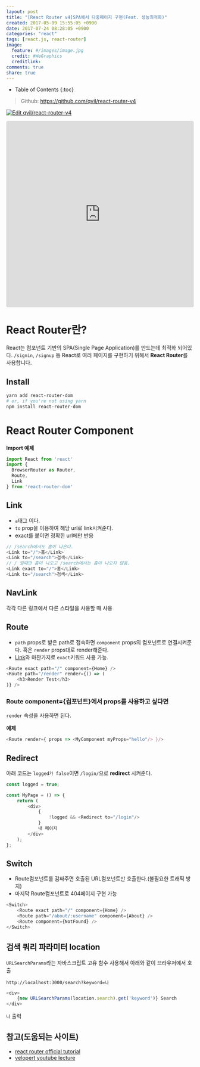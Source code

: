 ```yaml
---
layout: post
title: "[React Router v4]SPA에서 다중페이지 구현(Feat. 성능최적화)"
created: 2017-05-09 15:55:05 +0900
date: 2017-07-24 08:28:05 +0900
categories: "react"
tags: [react.js, react-router]
image:
  feature: #/images/image.jpg
  credit: #WeGraphics
  creditlink: 
comments: true
share: true
---
```

* Table of Contents
{:toc}

><a href="https://github.com/qvil/react-router-v4" title="{{ site.owner.name}} on Github" target="_blank"><i class="fa fa-github-square fa-2x"></i></a> Github: <https://github.com/qvil/react-router-v4>

[![Edit qvil/react-router-v4](https://codesandbox.io/static/img/play-codesandbox.svg)](https://codesandbox.io/s/Yj8NVEmW)

<iframe src="https://codesandbox.io/embed/Yj8NVEmW" style="width:100%; height:500px; border:0; border-radius: 4px; overflow:hidden;" sandbox="allow-modals allow-forms allow-popups allow-scripts allow-same-origin"></iframe>

# React Router란?

React는 컴포넌트 기반의 SPA(Single Page Application)를 만드는데 최적화 되어있다. `/signin`, `/signup` 등 React로 여러 페이지를 구현하기 위해서 **React Router**를 사용합니다.

## Install

```sh
yarn add react-router-dom
# or, if you're not using yarn
npm install react-router-dom

```

# React Router Component
**Import 예제**
```js
import React from 'react'
import {
  BrowserRouter as Router,
  Route,
  Link
} from 'react-router-dom'
```

## Link

- `a`태그 이다.
- `to` prop을 이용하여 해당 url로 link시켜준다.
- exact를 붙이면 정확한 url에만 반응

```js
// /search에서도 홈이 나온다.
<Link to="/">홈</Link>
<Link to="/search">검색</Link>
// / 일때만 홈이 나오고 /search에서는 홈이 나오지 않음.
<Link exact to="/">홈</Link>
<Link to="/search">검색</Link>
```

## NavLink

각각 다른 링크에서 다른 스타일을 사용할 때 사용

## Route

- `path` props로 받은 path로 접속하면 `component` props의 컴포넌트로 연결시켜준다. 혹은 `render` props대로 render해준다.
- [Link](#link)와 마찬가지로 `exact`키워드 사용 가능.

```js
<Route exact path="/" component={Home} />
<Route path="/render" render={() => (
    <h3>Render Test</h3>
)} />
```

### Route component={컴포넌트}에서 props를 사용하고 싶다면
`render` 속성을 사용하면 된다.

**예제**
```js
<Route render={ props => <MyComponent myProps="hello"/> }/>
``` 

## Redirect

아래 코드는 `logged가 false`이면 `/login/`으로 **redirect** 시켜준다.

```js
const logged = true;

const MyPage = () => {
    return (
        <div>
            {
                !logged && <Redirect to="/login"/>
            }
            내 페이지
        </div>
    );
};
```


## Switch
- Route컴포넌트를 감싸주면 호출된 URL컴포넌트만 호출한다.(불필요한 트래픽 방지)
- 마지막 Route컴포넌트로 404페이지 구현 가능
  
```js
<Switch>
    <Route exact path="/" component={Home} />
    <Route path="/about/:username" component={About} />
    <Route component={NotFound} />
</Switch>
```


## 검색 쿼리 파라미터 location

`URLSearchParams`라는 자바스크립트 고유 함수 사용해서 아래와 같이 브라우저에서 호출

`
http://localhost:3000/search?keyword=나
`

```js
<div>
    {new URLSearchParams(location.search).get('keyword')} Search
</div>
```
`나` 출력

## 참고(도움되는 사이트)

- [react router official tutorial](https://reacttraining.com/react-router/web/guides/quick-start)
- [velopert youtube lecture](https://www.youtube.com/watch?v=o6j8zi5mFIg&list=PL9FpF_z-xR_EZIjAVf7aZfKO5ZwnffraO&index=2)

<!-- Link -->
[github]: https://github.com/qvil/react-router-v4